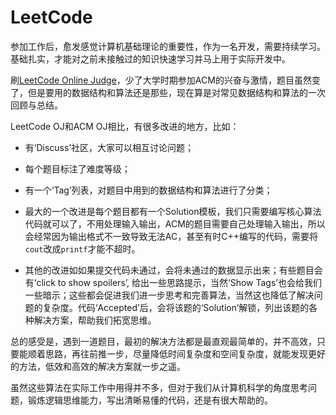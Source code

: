 LeetCode
========

参加工作后，愈发感觉计算机基础理论的重要性，作为一名开发，需要持续学习。基础扎实，才能对之前未接触过的知识快速学习并马上用于实际开发中。

刷[LeetCode Online Judge][leetcode]，少了大学时期参加ACM的兴奋与激情，题目虽然变了，但是要用的数据结构和算法还是那些，现在算是对常见数据结构和算法的一次回顾与总结。

LeetCode OJ和ACM OJ相比，有很多改进的地方，比如：

- 有‘Discuss’社区，大家可以相互讨论问题；

- 每个题目标注了难度等级；

- 有一个‘Tag’列表，对题目中用到的数据结构和算法进行了分类；

- 最大的一个改进是每个题目都有一个Solution模板，我们只需要编写核心算法代码就可以了，不用处理输入输出，ACM的题目需要自己处理输入输出，所以会经常因为输出格式不一致导致无法AC，甚至有时C++编写的代码，需要将`cout`改成`printf`才能不超时。

- 其他的改进如如果提交代码未通过，会将未通过的数据显示出来；有些题目会有‘click to show spoilers’, 给出一些思路提示，当然‘Show Tags’也会给我们一些暗示；这些都会促进我们进一步思考和完善算法，当然这也降低了解决问题的复杂度。代码‘Accepted’后，会将该题的‘Solution’解锁，列出该题的各种解决方案，帮助我们拓宽思维。

总的感受是，遇到一道题目，最初的解决方法都是最直观最简单的，并不高效，只要能顺着思路，再往前推一步，尽量降低时间复杂度和空间复杂度，就能发现更好的方法，低效和高效的解决方案就一步之遥。

虽然这些算法在实际工作中用得并不多，但对于我们从计算机科学的角度思考问题，锻炼逻辑思维能力，写出清晰易懂的代码，还是有很大帮助的。

[leetcode]: https://oj.leetcode.com/problemset/algorithms

